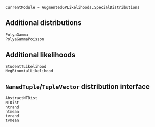 ```@meta
CurrentModule = AugmentedGPLikelihoods.SpecialDistributions
```

## Additional distributions

```@docs
PolyaGamma
PolyaGammaPoisson
```

## Additional likelihoods

```@docs
StudentTLikelihood
NegBinomialLikelihood
```

## `NamedTuple`/`TupleVector` distribution interface

```@docs
AbstractNTDist
NTDist
ntrand
ntmean
tvrand
tvmean
```